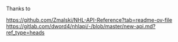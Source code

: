 Thanks to

https://github.com/Zmalski/NHL-API-Reference?tab=readme-ov-file
https://gitlab.com/dword4/nhlapi/-/blob/master/new-api.md?ref_type=heads